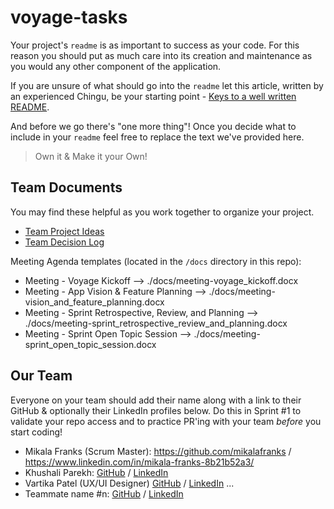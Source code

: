 # voyage-tasks

Your project's `readme` is as important to success as your code. For 
this reason you should put as much care into its creation and maintenance
as you would any other component of the application.

If you are unsure of what should go into the `readme` let this article,
written by an experienced Chingu, be your starting point - 
[Keys to a well written README](https://tinyurl.com/yk3wubft).

And before we go there's "one more thing"! Once you decide what to include
in your `readme` feel free to replace the text we've provided here.

> Own it & Make it your Own!

## Team Documents

You may find these helpful as you work together to organize your project.

- [Team Project Ideas](./docs/team_project_ideas.md)
- [Team Decision Log](./docs/team_decision_log.md)

Meeting Agenda templates (located in the `/docs` directory in this repo):

- Meeting - Voyage Kickoff --> ./docs/meeting-voyage_kickoff.docx
- Meeting - App Vision & Feature Planning --> ./docs/meeting-vision_and_feature_planning.docx
- Meeting - Sprint Retrospective, Review, and Planning --> ./docs/meeting-sprint_retrospective_review_and_planning.docx
- Meeting - Sprint Open Topic Session --> ./docs/meeting-sprint_open_topic_session.docx

## Our Team

Everyone on your team should add their name along with a link to their GitHub
& optionally their LinkedIn profiles below. Do this in Sprint #1 to validate
your repo access and to practice PR'ing with your team *before* you start
coding!

- Mikala Franks (Scrum Master): https://github.com/mikalafranks / https://www.linkedin.com/in/mikala-franks-8b21b52a3/
- Khushali Parekh: [GitHub](https://github.com/Khush413) / [LinkedIn](https://www.linkedin.com/in/khushali-parekh/)
- Vartika Patel (UX/UI Designer) [GitHub](https://github.com/vartika99) / [LinkedIn](https://www.linkedin.com/in/vartikapatel/)
   ...
- Teammate name #n: [GitHub](https://github.com/ghaccountname) / [LinkedIn](https://linkedin.com/in/liaccountname)
